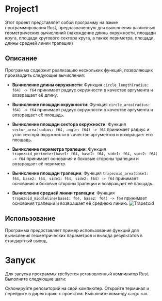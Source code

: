 # Project1

Этот проект представляет собой программу на языке программирования Rust, предназначенную для выполнения различных геометрических вычислений (нахождение длины окружности, площади круга, площади кругового сектора круга, а также периметра, площади, длины средней линии трапеции)

## Описание

Программа содержит реализацию нескольких функций, позволяющих производить следующие вычисления:

- **Вычисление длины окружности**: Функция `circle_length(radius: f64) -> f64` принимает радиус окружности в качестве аргумента и возвращает её длину.

- **Вычисление площади окружности**: Функция `circle_area(radius: f64) -> f64` принимает радиус окружности в качестве аргумента и возвращает её площадь.

- **Вычисление площади сектора окружности**: Функция `sector_area(radius: f64, angle: f64) -> f64` принимает радиус и угол сектора окружности в качестве аргументов и возвращает его площадь.

- **Вычисление периметра трапеции**: Функция `trapezoid_perimeter(base1: f64, base2: f64, side1: f64, side2: f64) -> f64` принимает основания и боковые стороны трапеции и возвращает её периметр.

- **Вычисление площади трапеции**: Функция `trapezoid_area(base1: f64, base2: f64, side1: f64, side2: f64) -> f64` принимает основания и боковые стороны трапеции и возвращает её площадь.

- **Вычисление средней линии трапеции**: Функция `trapezoid_middleline(base1: f64, base2: f64) -> f64` принимает основания трапеции и возвращает её среднюю линию.
  ![Trapezoid](https://github.com/Thoru17A/Project1/assets/163718939/487d0be8-9d3a-4c72-aef4-eab0ddddaf9b)

## Использование

Программа предоставляет пример использования функций для вычисления геометрических параметров и вывода результатов в стандартный вывод.

# Запуск

Для запуска программы требуется установленный компилятор Rust. Выполните следующие шаги:

Склонируйте репозиторий на свой компьютер.
Откройте терминал и перейдите в директорию с проектом.
Выполните команду cargo run.

